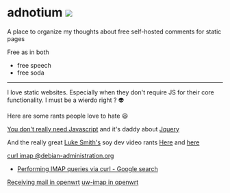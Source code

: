  # adnotium [![](https://img.icons8.com/ios-glyphs/30/000000/play--v1.png)](https://github.com/nikolio/adnotium/blob/main/adnotium.mp3)

A place to organize my thoughts about free self-hosted comments for static pages

Free as in both 
- free speech 
- free soda

---

 I love static websites. Especially when they don't require JS for their core functionality. I must be a wierdo right ? :alien:
 
 Here are some rants people love to hate :smiley:
 
 [You don't really need Javascript](http://youmightnotneedjs.com/) and it's daddy about [Jquery](https://youmightnotneedjquery.com/)

And the really great [Luke Smith's](https://lukesmith.xyz/) soy dev  video rants [Here](https://odysee.com/@Luke:7/a-demonstration-of-modern-web-bloat:f) and [here](https://odysee.com/@Luke:7/the-war-against-web-bloat-continues...:a)

[curl imap @debian-administration.org](http://web.archive.org/web/20161130134317/https://debian-administration.org/article/726/Performing_IMAP_queries_via_curl)
- [Performing IMAP queries via curl - Google search](https://google.com/search?q=Performing+IMAP+queries+via+curl)

[Receiving mail in openwrt](https://forum.openwrt.org/t/router-having-an-e-mail-address-to-receive-emails-and-act-upon-it/3383)
[uw-imap in openwrt](https://openwrt.org/packages/pkgdata/uw-imap)

